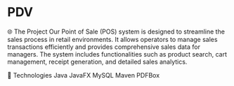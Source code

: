 # PDV

🌐 The Project
Our Point of Sale (POS) system is designed to streamline the sales process in retail environments. It allows operators to manage sales transactions efficiently and provides comprehensive sales data for managers. The system includes functionalities such as product search, cart management, receipt generation, and detailed sales analytics.

🚀 Technologies
Java
JavaFX
MySQL
Maven
PDFBox
